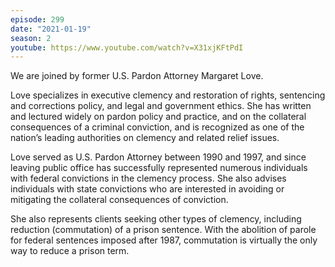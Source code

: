```yaml
---
episode: 299
date: "2021-01-19"
season: 2
youtube: https://www.youtube.com/watch?v=X31xjKFtPdI
---
```

We are joined by former U.S. Pardon Attorney Margaret Love.

Love specializes in executive clemency and restoration of rights, sentencing
and corrections policy, and legal and government ethics. She has written and
lectured widely on pardon policy and practice, and on the collateral
consequences of a criminal conviction, and is recognized as one of the nation’s
leading authorities on clemency and related relief issues.

Love served as U.S. Pardon Attorney between 1990 and 1997, and since leaving
public office has successfully represented numerous individuals with federal
convictions in the clemency process. She also advises individuals with state
convictions who are interested in avoiding or mitigating the collateral
consequences of conviction.

She also represents clients seeking other types of clemency, including
reduction (commutation) of a prison sentence. With the abolition of parole for
federal sentences imposed after 1987, commutation is virtually the only way to
reduce a prison term.
